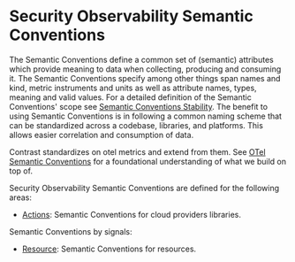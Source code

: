 # Security Observability Semantic Conventions

The Semantic Conventions define a common set of (semantic) attributes which
provide meaning to data when collecting, producing and consuming it.
The Semantic Conventions specify among other things span names and kind, metric
instruments and units as well as attribute names, types, meaning and valid
values. For a detailed definition of the Semantic Conventions' scope see
[Semantic Conventions Stability](https://opentelemetry.io/docs/specs/otel/versioning-and-stability/#semantic-conventions-stability).
The benefit to using Semantic Conventions is in following a common naming
scheme that can be standardized across a codebase, libraries, and platforms.
This allows easier correlation and consumption of data.

Contrast standardizes on otel metrics and extend from them. See
[OTel Semantic Conventions](https://github.com/open-telemetry/semantic-conventions/tree/v1.22.0/docs)
for a foundational understanding of what we build on top of.

Security Observability Semantic Conventions are defined for the following areas:

- [Actions](actions/README.md): Semantic Conventions for cloud providers libraries.

Semantic Conventions by signals:

- [Resource](resource/README.md): Semantic Conventions for resources.
